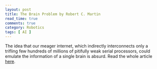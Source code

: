 ```yaml
---
layout: post
title: The Brain Problem by Robert C. Martin
read_time: true  
comments: true
category: Robotics
tags: [ AI ]
---
```


The idea that our meager internet, which indirectly interconnects only a trifling few hundreds of millions of pitifully weak serial processors, could emulate the information of a single brain is absurd.
Read the whole article [here](http://blog.cleancoder.com/uncle-bob/2017/07/28/TheBrainProblem.html).

